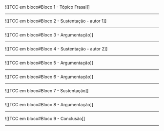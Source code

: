 ![[TCC em bloco#Bloco 1 - Tópico Frasal]]


---
![[TCC em bloco#Bloco 2 - Sustentação - autor 1]]

---
![[TCC em bloco#Bloco 3 - Argumentação]]

---
![[TCC em bloco#Bloco 4 - Sustentação - autor 2]]


---
![[TCC em bloco#Bloco 5 - Argumentação]]


---
![[TCC em bloco#Bloco 6 - Argumentação]]


---
![[TCC em bloco#Bloco 7 - Sustentação]]


---
![[TCC em bloco#Bloco 8 - Argumentação]]


---
![[TCC em bloco#Bloco 9 - Conclusão]]


---






